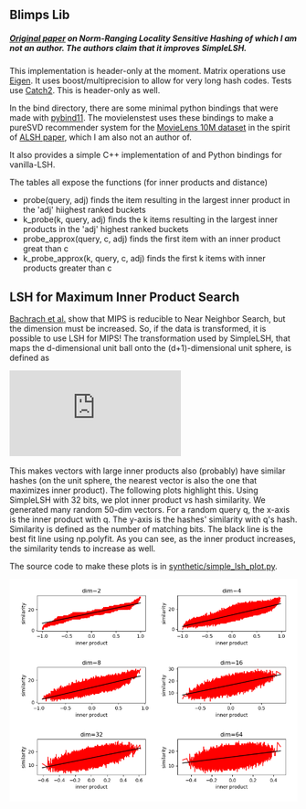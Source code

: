 

## Blimps Lib

##### [Original paper](https://papers.nips.cc/paper/7559-norm-ranging-lsh-for-maximum-inner-product-search.pdf) on Norm-Ranging Locality Sensitive Hashing of which I am not an author. The authors claim that it improves SimpleLSH.


This implementation is header-only at the moment. Matrix operations use [Eigen](https://www.eigen.tuxfamily.org/index.php?title=Main_Page). It uses boost/multiprecision to allow for very long hash codes.
Tests use [Catch2](https://githubcom/catchorg/Catch2). This is header-only as well.

In the bind directory, there are some minimal python bindings that were made with [pybind11](https://www.github.com/pybind/pybind11). The movielenstest uses these bindings to make a pureSVD recommender system for the [MovieLens 10M dataset](https://grouplens.org/datasets/movielens/10m) in the spirit of [ALSH paper](https://www.arxiv.org/pdf/1405.5869.pdf), which I am also not an author of.

It also provides a simple C++ implementation of and Python bindings for vanilla-LSH.  

The tables all expose the functions (for inner products and distance)
 * probe(query, adj) finds the item resulting in the largest inner product in the 'adj' hiighest ranked buckets
 * k_probe(k, query, adj) finds the k items resulting in the largest inner products in the 'adj' highest ranked buckets
 * probe_approx(query, c, adj) finds the first item with an inner product great than c
 * k_probe_approx(k, query, c, adj) finds the first k items with inner products greater than c


## LSH for Maximum Inner Product Search

[Bachrach et al.](https://www.microsoft.com/en-us/research/wp-content/uploads/2016/02/XboxInnerProduct.pdf) show that MIPS is reducible to Near Neighbor Search, but
the dimension must be increased. So, if the data is transformed, it is possible
to use LSH for MIPS! The transformation used by SimpleLSH, that maps the d-dimensional unit ball onto the (d+1)-dimensional unit sphere, is defined as

![\Large P(x)= \big(x, \sqrt{1 - ||x||_2^2}\big)](http://latex.codecogs.com/gif.latex?%5CLarge%20P%28x%29%3D%20%5Cbig%28x%2C%20%5Csqrt%7B1%20-%20%7C%7Cx%7C%7C_2%5E2%7D%5Cbig%29)

This makes vectors with large inner products also (probably) have similar hashes (on the unit sphere, the nearest vector is also the one that maximizes inner product). The following plots highlight this. Using SimpleLSH with 32 bits, we plot inner product vs hash similarity. We generated many random 50-dim vectors. For a random query q, the x-axis is the inner product with q. The y-axis is the hashes' similarity with q's hash. Similarity is defined as the number of matching bits. The black line is the best fit line using np.polyfit. As you can see, as the inner product increases, the similarity tends to increase as well.  

The source code to make these plots is in [synthetic/simple_lsh_plot.py](/synthetic/simple_lsh_plot.py).

![inner product vs hash similarity](/image/inner_product_vs_simplelsh_similarity_32bits.png)
